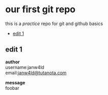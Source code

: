 
# our first git repo
this is a _practice_ repo for git and github basics
- [edit 1](#edit-1)

## edit 1
**author**</br>
username:janw4ld</br>
email:janw4ld@tutanota.com</br>

**message**</br>
foobar</br>

